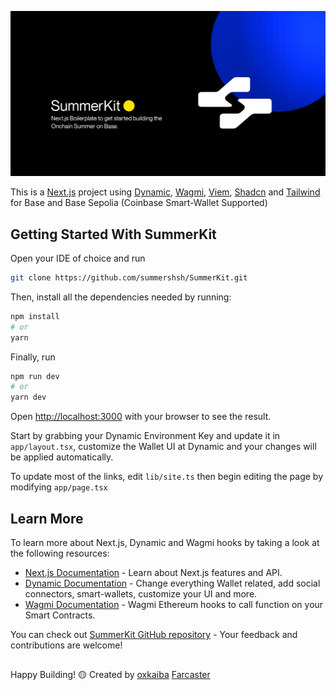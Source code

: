 ![SummerKit](/public/metasummerkit.png)

This is a [Next.js](https://nextjs.org/) project using [Dynamic](https://dynamic.xyz), [Wagmi](https://wagmi.sh), [Viem](https://viem.sh), [Shadcn](https://ui.shadcn.com) and [Tailwind](https://tailwindcss.com) for Base and Base Sepolia (Coinbase Smart-Wallet Supported)

## Getting Started With SummerKit

Open your IDE of choice and run 

```bash 
git clone https://github.com/summershsh/SummerKit.git
```
Then, install all the dependencies needed by running:

```bash
npm install
# or
yarn
```
Finally, run
```bash
npm run dev
# or
yarn dev
```

Open [http://localhost:3000](http://localhost:3000) with your browser to see the result.

Start by grabbing your Dynamic Environment Key and update it in `app/layout.tsx`, customize the Wallet UI at Dynamic and your changes will be applied automatically.

To update most of the links, edit `lib/site.ts` then begin editing the page by modifying `app/page.tsx`

## Learn More

To learn more about Next.js, Dynamic and Wagmi hooks by taking a look at the following resources:

- [Next.js Documentation](https://nextjs.org/docs) - Learn about Next.js features and API.
- [Dynamic Documentation](https://docs.dynamic.xyz/introduction/welcome) - Change everything Wallet related, add social connectors, smart-wallets, customize your UI and more.
- [Wagmi Documentation](https://wagmi.sh/react/getting-started) - Wagmi Ethereum hooks to call function on your Smart Contracts.

You can check out [SummerKit GitHub repository](https://github.com/summershsh/summerkit) - Your feedback and contributions are welcome!

##

Happy Building! 🟡
Created by [oxkaiba](https://github.com/oxkaiba) [Farcaster](https://warpcast.com/oxkaiba)
